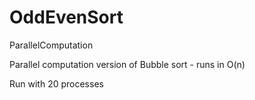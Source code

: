 # OddEvenSort
ParallelComputation

Parallel computation version of Bubble sort - runs in O(n)


Run with 20 processes

